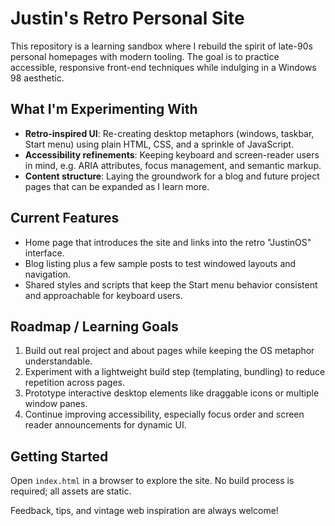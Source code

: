# Justin's Retro Personal Site

This repository is a learning sandbox where I rebuild the spirit of late-90s personal homepages with modern tooling. The goal is to practice accessible, responsive front-end techniques while indulging in a Windows 98 aesthetic.

## What I'm Experimenting With
- **Retro-inspired UI**: Re-creating desktop metaphors (windows, taskbar, Start menu) using plain HTML, CSS, and a sprinkle of JavaScript.
- **Accessibility refinements**: Keeping keyboard and screen-reader users in mind, e.g. ARIA attributes, focus management, and semantic markup.
- **Content structure**: Laying the groundwork for a blog and future project pages that can be expanded as I learn more.

## Current Features
- Home page that introduces the site and links into the retro "JustinOS" interface.
- Blog listing plus a few sample posts to test windowed layouts and navigation.
- Shared styles and scripts that keep the Start menu behavior consistent and approachable for keyboard users.

## Roadmap / Learning Goals
1. Build out real project and about pages while keeping the OS metaphor understandable.
2. Experiment with a lightweight build step (templating, bundling) to reduce repetition across pages.
3. Prototype interactive desktop elements like draggable icons or multiple window panes.
4. Continue improving accessibility, especially focus order and screen reader announcements for dynamic UI.

## Getting Started
Open `index.html` in a browser to explore the site. No build process is required; all assets are static.

Feedback, tips, and vintage web inspiration are always welcome!
